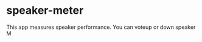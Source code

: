 speaker-meter
=============

This app measures speaker performance. You can voteup or down speaker
M
